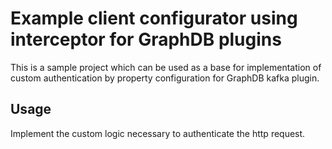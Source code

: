 # Example client configurator using interceptor for GraphDB plugins

This is a sample project which can be used as a base for implementation of custom authentication 
by property configuration for GraphDB kafka plugin.

## Usage

Implement the custom logic necessary to authenticate the http request.